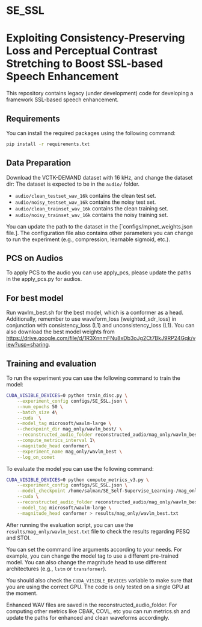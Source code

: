 # SE_SSL
# Exploiting Consistency-Preserving Loss and Perceptual Contrast Stretching to Boost SSL-based Speech Enhancement


This repository contains legacy (under development) code for developing a framework  SSL-based speech enhancement.

## Requirements

You can install the required packages using the following command:

```bash
pip install -r requirements.txt
```

## Data Preparation
Download the VCTK-DEMAND dataset with 16 kHz, and change the dataset dir:
The dataset is expected to be in the `audio/` folder. 
- `audio/clean_testset_wav_16k` contains the clean test set.
- `audio/noisy_testset_wav_16k` contains the noisy test set.
- `audio/clean_trainset_wav_16k` contains the clean training set.
- `audio/noisy_trainset_wav_16k` contains the noisy training set.

You can update the path to the dataset in the [`configs/mpnet_weights.json file.]. 
The configuration file also contains other parameters you can change to run the experiment (e.g., compression, learnable sigmoid, etc.).

## PCS on Audios
To apply PCS to the audio you can use apply_pcs, please update the paths in the apply_pcs.py for audios.

## For best model 

Run wavlm_best.sh for the best model, which is a conformer as a head. Additionally, remember to use waveform_loss (weighted_sdr_loss) in conjunction with consistency_loss (L1) and unconsistency_loss (L1). You can also download the best model weights from https://drive.google.com/file/d/1R3XnnmFNu8xDb3oJg2Ct7BkJ9RP24Gqk/view?usp=sharing.

## Training and evaluation

To run the experiment you can use the following command to train the model:

```bash
CUDA_VISIBLE_DEVICES=0 python train_disc.py \
    --experiment_config configs/SE_SSL.json \
    --num_epochs 50 \
    --batch_size 4\
    --cuda  \
    --model_tag microsoft/wavlm-large \
    --checkpoint_dir mag_only/wavlm_best/ \
    --reconstructed_audio_folder reconstructed_audio/mag_only/wavlm_best \
    --compute_metrics_interval 1\
    --magnitude_head conformer\
    --experiment_name mag_only/wavlm_best \
    --log_on_comet
```

To evaluate the model you can use the following command:

```bash
CUDA_VISIBLE_DEVICES=0 python compute_metrics_v3.py \
    --experiment_config configs/SE_SSL.json \
    --model_checkpoint /home/salman/SE_Self-Supervise_Learning-/mag_only/wavlm_best/best_model.pt \
    --cuda \
    --reconstructed_audio_folder reconstructed_audio/mag_only/wavlm_best \
    --model_tag microsoft/wavlm-large \
    --magnitude_head conformer > results/mag_only/wavlm_best.txt
```
After running the evaluation script, you can use the `results/mag_only/wavlm_best.txt` file to check the results regarding PESQ and STOI.

You can set the command line arguments according to your needs. For example, you can change the model tag to use a different pre-trained model. You can also change the magnitude head to use different architectures (e.g., `lstm` or `transformer`). 

You should also check the `CUDA_VISIBLE_DEVICES` variable to make sure that you are using the correct GPU. The code is only tested on a single GPU at the moment.

Enhanced WAV files are saved in the reconstructed_audio_folder.
For computing other metrics like CBAK, COVL, etc you can run metrics.sh and update the paths for enhanced and clean waveforms accordingly.





